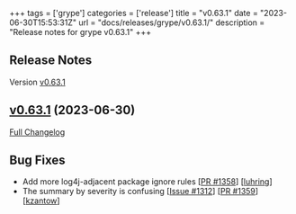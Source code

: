 +++
tags = ['grype']
categories = ['release']
title = "v0.63.1"
date = "2023-06-30T15:53:31Z"
url = "docs/releases/grype/v0.63.1/"
description = "Release notes for grype v0.63.1"
+++

## Release Notes

Version [v0.63.1](https://github.com/anchore/grype/releases/tag/v0.63.1)

## [v0.63.1](https://github.com/anchore/grype/tree/v0.63.1) (2023-06-30)

[Full Changelog](https://github.com/anchore/grype/compare/v0.63.0...v0.63.1)

## Bug Fixes

- Add more log4j-adjacent package ignore rules [[PR #1358](https://github.com/anchore/grype/pull/1358)] [[luhring](https://github.com/luhring)]
- The summary by severity is confusing [[Issue #1312](https://github.com/anchore/grype/issues/1312)] [[PR #1359](https://github.com/anchore/grype/pull/1359)] [[kzantow](https://github.com/kzantow)]
